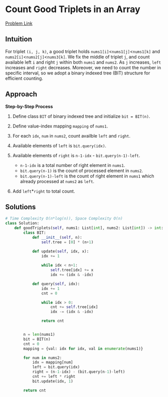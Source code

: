 **Count Good Triplets in an Array**
=
[Problem Link](https://leetcode.com/problems/count-good-triplets-in-an-array/description)

## Intuition
For triplet `(i, j, k)`, a good triplet holds `nums1[i]`<`nums1[j]`<`nums1[k]` and `nums2[i]`<`nums2[j]`<`nums3[k]`. 
We fix the middle of triplet `j`, and count available left `i` and right `j` within both `nums1` and `nums2`. 
As `j` increases, `left` increases and `right` decreases. Moreover, we need to count the number in specific interval, 
so we adopt a binary indexed tree (BIT) structure for efficient counting.

## Approach
**Step-by-Step Process**

1. Define class `BIT` of binary indexed tree and initialize `bit = BIT(n)`.

2. Define value-index mapping `mapping` of `nums1`.

3. For each `idx`, `num` in `nums2`, count availble `left` and `right`.

4. Available elements of `left` is `bit.query(idx)`.

5. Available elements of `right` is `n-1-idx` - `bit.query(n-1)-left`.
    - `n-1-idx` is a total number of right element in `nums1`.
    - `bit.query(n-1)` is the count of processed element in `nums2`.
    - `bit.query(n-1)-left` is the count of right element in `nums1` which already processed at `nums2` as `left`.

6. Add `left`*`right` to total count.
  
## Solutions
```python
# Time Complexity O(n*log(n)), Space Complexity O(n)
class Solution:
    def goodTriplets(self, nums1: List[int], nums2: List[int]) -> int:
        class BIT:
            def __init__(self, n):
                self.tree = [0] * (n+1)

            def update(self, idx, x):
                idx += 1
                
                while idx < n+1:
                    self.tree[idx] += x
                    idx += (idx & -idx)

            def query(self, idx):
                idx += 1
                cnt = 0

                while idx > 0:
                    cnt += self.tree[idx]
                    idx -= (idx & -idx)

                return cnt


        n = len(nums1)
        bit = BIT(n)
        cnt = 0
        mapping = {val: idx for idx, val in enumerate(nums1)}

        for num in nums2:
            idx = mapping[num]
            left = bit.query(idx)
            right = (n-1-idx) - (bit.query(n-1)-left)
            cnt += left * right
            bit.update(idx, 1)

        return cnt
